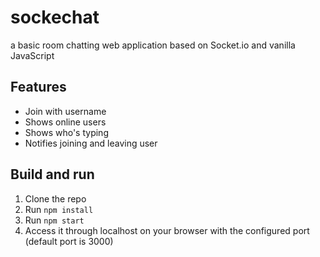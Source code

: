 # sockechat
a basic room chatting web application based on Socket.io and vanilla JavaScript

## Features
- Join with username
- Shows online users
- Shows who's typing
- Notifies joining and leaving user

## Build and run
1. Clone the repo
2. Run `npm install`
3. Run `npm start`
4. Access it through localhost on your browser with the configured port (default port is 3000)